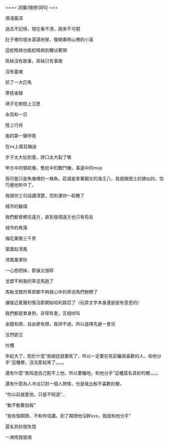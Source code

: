 ==== 詞彙/隨想/詞句 ===

酒淺義深

過去不記得，現在看不清，將來不可期

肚子裡的壞水潺潺地冒，像開春時山裡的小溪

這蛇精病也能蛇精病到獨佔鰲頭

屌絲沒有故事，屌絲只有事故

沒有靈魂

抓了一大匹馬

寒枝雀靜

鴿子在樹枝上沉思

永恆和一日

陸上行舟

風的第一聲呼吸

在xx上瘋狂蹦迪

步子太大扯到蛋，誇口太大裂了嘴

甲方中的領航儀，憨批中的戰鬥機，事逼中的mvp

我可能只是魚塘裡的一條魚，莊熠是拿著鋼叉的海王八，我就跟閏土的猹似的，恰巧被他刺中了。

我限你三句話講清楚，否則連你一起睡了

城市的皺褶

我們都曾嚮往遠方，直到發現遠方也只有苟且

城市的角落

梅花薰徹三千界

葉葉起清風

清風萬里秋

一心想把妹，節操又很碎

戈壁不夠我的草泥馬跑了

馬勒戈壁的草原都不夠我心中的草泥馬們馳騁了

讓接近尾聲的復活節開始哈利路亞了（玩弄文字本身還是挺有意思的）

我們都是單身狗，非常有愛，互相吠叫

金錢有限，自由更有限，我拼不過，所以選擇先避一會兒

泫然欲泣

吐槽

年紀大了，對於什麼“我絕症就要死了，所以一定要在死前騙我喜歡的人，和他分手”這種梗，沒法愛起來了。。。。

還有什麼“我知道自己配不上他，所以要騙他，和他分手”這種莫名其妙的梗。。。。

還有什麼為人冷淡只對一個人熱情，也是我比較不喜歡的梗。

“你以前就愛他，只是不知道”...

“動不動要自殺”

“我有個期限，不和伴侶講，到了期限他沒幹xxx，我就和他分手”

莫名其妙就失憶

一淋雨就發燒